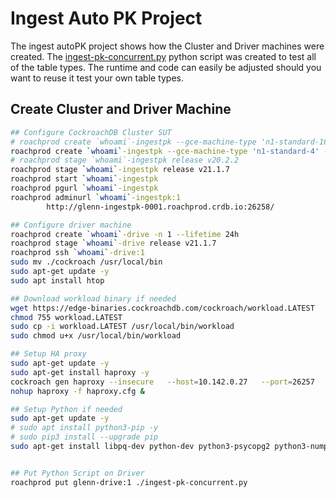 # Ingest Auto PK Project

The ingest autoPK project shows how the Cluster and Driver machines were created.  The [ingest-pk-concurrent.py](ingest-pk-concurrent.py) python script was created to test all of the table types.  The runtime and code can easily be adjusted should you want to reuse it test your own table types.

## Create Cluster and Driver Machine

```bash
## Configure CockroachDB Cluster SUT
# roachprod create `whoami`-ingestpk --gce-machine-type 'n1-standard-16' --nodes 9 --lifetime 24h
roachprod create `whoami`-ingestpk --gce-machine-type 'n1-standard-4' --nodes 9 --lifetime 24h
# roachprod stage `whoami`-ingestpk release v20.2.2
roachprod stage `whoami`-ingestpk release v21.1.7
roachprod start `whoami`-ingestpk
roachprod pgurl `whoami`-ingestpk
roachprod adminurl `whoami`-ingestpk:1
        http://glenn-ingestpk-0001.roachprod.crdb.io:26258/

## Configure driver machine
roachprod create `whoami`-drive -n 1 --lifetime 24h
roachprod stage `whoami`-drive release v21.1.7
roachprod ssh `whoami`-drive:1
sudo mv ./cockroach /usr/local/bin
sudo apt-get update -y
sudo apt install htop

## Download workload binary if needed
wget https://edge-binaries.cockroachdb.com/cockroach/workload.LATEST
chmod 755 workload.LATEST
sudo cp -i workload.LATEST /usr/local/bin/workload
sudo chmod u+x /usr/local/bin/workload

## Setup HA proxy
sudo apt-get update -y
sudo apt-get install haproxy -y
cockroach gen haproxy --insecure   --host=10.142.0.27   --port=26257 
nohup haproxy -f haproxy.cfg &

## Setup Python if needed
sudo apt-get update -y
# sudo apt install python3-pip -y
# sudo pip3 install --upgrade pip
sudo apt-get install libpq-dev python-dev python3-psycopg2 python3-numpy -y


## Put Python Script on Driver
roachprod put glenn-drive:1 ./ingest-pk-concurrent.py 
```
